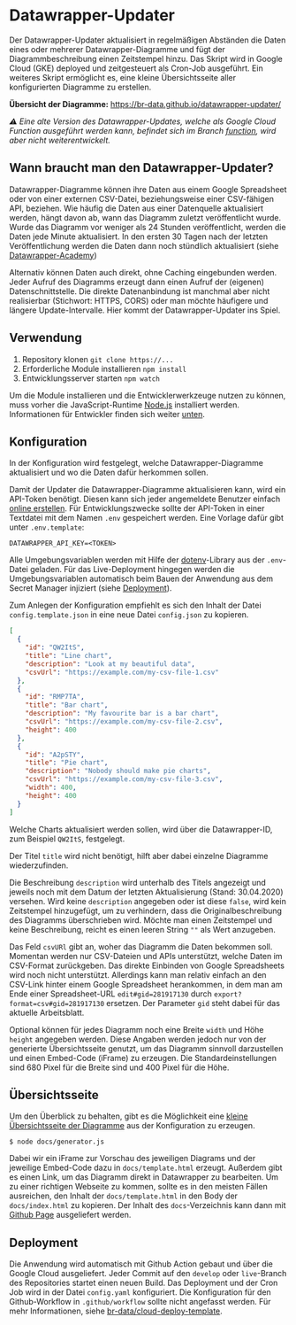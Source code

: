 # Datawrapper-Updater

Der Datawrapper-Updater aktualisiert in regelmäßigen Abständen die Daten eines oder mehrerer Datawrapper-Diagramme und fügt der Diagrammbeschreibung einen Zeitstempel hinzu. Das Skript wird in Google Cloud (GKE) deployed und zeitgesteuert als Cron-Job ausgeführt. Ein weiteres Skript ermöglicht es, eine kleine Übersichtsseite aller konfigurierten Diagramme zu erstellen.

**Übersicht der Diagramme:** <https://br-data.github.io/datawrapper-updater/>

*⚠️ Eine alte Version des Datawrapper-Updates, welche als Google Cloud Function ausgeführt werden kann, befindet sich im Branch [function](https://github.com/br-data/datawrapper-updater/tree/function), wird aber nicht weiterentwickelt.*

## Wann braucht man den Datawrapper-Updater?

Datawrapper-Diagramme können ihre Daten aus einem Google Spreadsheet oder von einer externen CSV-Datei, beziehungsweise einer CSV-fähigen API, beziehen. Wie häufig die Daten aus einer Datenquelle aktualisiert werden, hängt davon ab, wann das Diagramm zuletzt veröffentlicht wurde. Wurde das Diagramm vor weniger als 24 Stunden veröffentlicht, werden die Daten jede Minute aktualisiert. In den ersten 30 Tagen nach der letzten Veröffentlichung werden die Daten dann noch stündlich aktualisiert (siehe [Datawrapper-Academy](https://academy.datawrapper.de/article/60-external-data-sources))

Alternativ können Daten auch direkt, ohne Caching eingebunden werden. Jeder Aufruf des Diagramms erzeugt dann einen Aufruf der (eigenen) Datenschnittstelle. Die direkte Datenanbindung ist manchmal aber nicht realisierbar (Stichwort: HTTPS, CORS) oder man möchte häufigere und längere Update-Intervalle. Hier kommt der Datawrapper-Updater ins Spiel.

## Verwendung

1. Repository klonen `git clone https://...`
2. Erforderliche Module installieren `npm install`
3. Entwicklungsserver starten `npm watch`

Um die Module installieren und die Entwicklerwerkzeuge nutzen zu können, muss vorher die JavaScript-Runtime [Node.js](https://nodejs.org/en/download/) installiert werden. Informationen für Entwickler finden sich weiter [unten](#user-content-entwickeln).

## Konfiguration

In der Konfiguration wird festgelegt, welche Datawrapper-Diagramme aktualisiert und wo die Daten dafür herkommen sollen.

Damit der Updater die Datawrapper-Diagramme aktualisieren kann, wird ein API-Token benötigt. Diesen kann sich jeder angemeldete Benutzer einfach [online erstellen](https://app.datawrapper.de/account/api-tokens). Für Entwicklungszwecke sollte der API-Token in einer Textdatei mit dem Namen `.env` gespeichert werden. Eine Vorlage dafür gibt unter `.env.template`:

```text
DATAWRAPPER_API_KEY=<TOKEN>
```

Alle Umgebungsvariablen werden mit Hilfe der [dotenv](https://github.com/motdotla/dotenv)-Library aus der `.env`-Datei geladen. Für das Live-Deployment hingegen werden die Umgebungsvariablen automatisch beim Bauen der Anwendung aus dem Secret Manager injiziert (siehe [Deployment](#deployment)).

Zum Anlegen der Konfiguration empfiehlt es sich den Inhalt der Datei `config.template.json` in eine neue Datei `config.json` zu kopieren.

```json
[
  {
    "id": "QW2ItS",
    "title": "Line chart",
    "description": "Look at my beautiful data",
    "csvUrl": "https://example.com/my-csv-file-1.csv"
  },
  {
    "id": "RMP7TA",
    "title": "Bar chart",
    "description": "My favourite bar is a bar chart",
    "csvUrl": "https://example.com/my-csv-file-2.csv",
    "height": 400
  },
  {
    "id": "A2pSTY",
    "title": "Pie chart",
    "description": "Nobody should make pie charts",
    "csvUrl": "https://example.com/my-csv-file-3.csv",
    "width": 400,
    "height": 400
  }
]
```

Welche Charts aktualisiert werden sollen, wird über die Datawrapper-ID, zum Beispiel `QW2ItS`, festgelegt.

Der Titel `title` wird nicht benötigt, hilft aber dabei einzelne Diagramme wiederzufinden.

Die Beschreibung `description` wird unterhalb des Titels angezeigt und jeweils noch mit dem Datum der letzten Aktualisierung (Stand: 30.04.2020) versehen. Wird keine `description` angegeben oder ist diese `false`, wird kein Zeitstempel hinzugefügt, um zu verhindern, dass die Originalbeschreibung des Diagramms überschrieben wird. Möchte man einen Zeitstempel und keine Beschreibung, reicht es einen leeren String `""` als Wert anzugeben.

Das Feld `csvURl` gibt an, woher das Diagramm die Daten bekommen soll. Momentan werden nur CSV-Dateien und APIs unterstützt, welche Daten im CSV-Format zurückgeben. Das direkte Einbinden von Google Spreadsheets wird noch nicht unterstützt. Allerdings kann man relativ einfach an den CSV-Link hinter einem Google Spreadsheet herankommen, in dem man am Ende einer Spreadsheet-URL `edit#gid=281917130` durch `export?format=csv#gid=281917130` ersetzen. Der Parameter `gid` steht dabei für das aktuelle Arbeitsblatt.

Optional können für jedes Diagramm noch eine Breite `width` und Höhe `height` angegeben werden. Diese Angaben werden jedoch nur von der generierte Übersichtsseite genutzt, um das Diagramm sinnvoll darzustellen und einen Embed-Code (iFrame) zu erzeugen. Die Standardeinstellungen sind 680 Pixel für die Breite sind und 400 Pixel für die Höhe.

## Übersichtsseite

Um den Überblick zu behalten, gibt es die Möglichkeit eine [kleine Übersichtsseite der Diagramme](https://br-data.github.io/datawrapper-updater/) aus der Konfiguration zu erzeugen.

```console
$ node docs/generator.js
```

Dabei wir ein iFrame zur Vorschau des jeweiligen Diagrams und der jeweilige Embed-Code dazu in `docs/template.html` erzeugt. Außerdem gibt es einen Link, um das Diagramm direkt in Datawrapper zu bearbeiten. Um zu einer richtigen Webseite zu kommen, sollte es in den meisten Fällen ausreichen, den Inhalt der `docs/template.html` in den Body der `docs/index.html` zu kopieren. Der Inhalt des `docs`-Verzeichnis kann dann mit [Github Page](https://guides.github.com/features/pages/) ausgeliefert werden.

## Deployment

Die Anwendung wird automatisch mit Github Action gebaut und über die Google Cloud ausgeliefert. Jeder Commit auf den `develop` oder `live`-Branch des Repositories startet einen neuen Build. Das Deployment und der Cron Job wird in der Datei `config.yaml` konfiguriert. Die Konfiguration für den Github-Workflow in `.github/workflow` sollte nicht angefasst werden. Für mehr Informationen, siehe [br-data/cloud-deploy-template](https://github.com/br-data/cloud-deploy-template).

